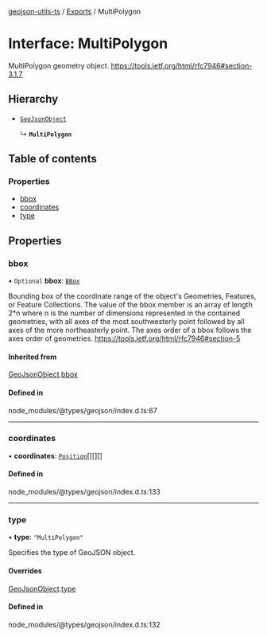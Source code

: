 [geojson-utils-ts](../README.md) / [Exports](../modules.md) / MultiPolygon

# Interface: MultiPolygon

MultiPolygon geometry object.
https://tools.ietf.org/html/rfc7946#section-3.1.7

## Hierarchy

- [`GeoJsonObject`](GeoJsonObject.md)

  ↳ **`MultiPolygon`**

## Table of contents

### Properties

- [bbox](MultiPolygon.md#bbox)
- [coordinates](MultiPolygon.md#coordinates)
- [type](MultiPolygon.md#type)

## Properties

### bbox

• `Optional` **bbox**: [`BBox`](../modules.md#bbox)

Bounding box of the coordinate range of the object's Geometries, Features, or Feature Collections.
The value of the bbox member is an array of length 2*n where n is the number of dimensions
represented in the contained geometries, with all axes of the most southwesterly point
followed by all axes of the more northeasterly point.
The axes order of a bbox follows the axes order of geometries.
https://tools.ietf.org/html/rfc7946#section-5

#### Inherited from

[GeoJsonObject](GeoJsonObject.md).[bbox](GeoJsonObject.md#bbox)

#### Defined in

node_modules/@types/geojson/index.d.ts:67

___

### coordinates

• **coordinates**: [`Position`](../modules.md#position)[][][]

#### Defined in

node_modules/@types/geojson/index.d.ts:133

___

### type

• **type**: ``"MultiPolygon"``

Specifies the type of GeoJSON object.

#### Overrides

[GeoJsonObject](GeoJsonObject.md).[type](GeoJsonObject.md#type)

#### Defined in

node_modules/@types/geojson/index.d.ts:132

